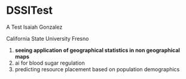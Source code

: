 # DSSITest
A Test
Isaiah Gonzalez

California State University Fresno

1. **seeing  application of geographical statistics in non geographical maps**
2. ai for blood sugar regulation
3. predicting resource placement based on population demographics
